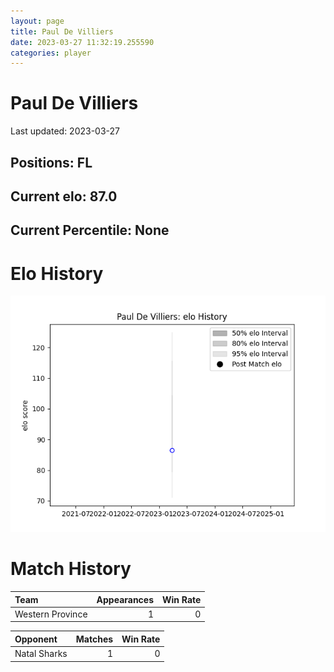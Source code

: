 ```yaml
---  
layout: page  
title: Paul De Villiers  
date: 2023-03-27 11:32:19.255590  
categories: player  
---
```

# Paul De Villiers


Last updated: 2023-03-27
## Positions: FL

## Current elo: 87.0

## Current Percentile: None

# Elo History


![elo history](history_PaulDeVilliers.png)
# Match History


| Team             |   Appearances |   Win Rate |
|:-----------------|--------------:|-----------:|
| Western Province |             1 |          0 |

| Opponent     |   Matches |   Win Rate |
|:-------------|----------:|-----------:|
| Natal Sharks |         1 |          0 |